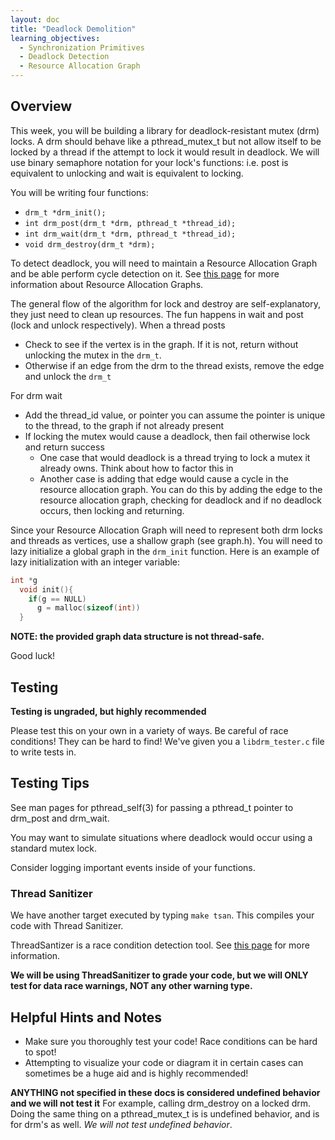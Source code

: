 ```yaml
---
layout: doc
title: "Deadlock Demolition"
learning_objectives:
  - Synchronization Primitives
  - Deadlock Detection 
  - Resource Allocation Graph
---
```


## Overview

This week, you will be building a library for deadlock-resistant mutex (drm) locks. A drm should behave like a pthread_mutex_t but not allow itself to be locked by a thread if the attempt to lock it would result in deadlock. We will use binary semaphore notation for your lock's functions: i.e. post is equivalent to unlocking and wait is equivalent to locking.

You will be writing four functions:

* `drm_t *drm_init();`
* `int drm_post(drm_t *drm, pthread_t *thread_id);`
* `int drm_wait(drm_t *drm, pthread_t *thread_id);`
* `void drm_destroy(drm_t *drm);`

To detect deadlock, you will need to maintain a Resource Allocation Graph and be able perform cycle detection on it. See [this page](http://cs241.cs.illinois.edu/coursebook/Deadlock#resource-allocation-graphs) for more information about Resource Allocation Graphs.

The general flow of the algorithm for lock and destroy are self-explanatory, they just need to clean up resources. The fun happens in wait and post (lock and unlock respectively). When a thread posts

* Check to see if the vertex is in the graph. If it is not, return without unlocking the mutex in the `drm_t`.
* Otherwise if an edge from the drm to the thread exists, remove the edge and unlock the `drm_t`

For drm wait

* Add the thread_id value, or pointer you can assume the pointer is unique to the thread, to the graph if not already present
* If locking the mutex would cause a deadlock, then fail otherwise lock and return success
    * One case that would deadlock is a thread trying to lock a mutex it already owns. Think about how to factor this in
    * Another case is adding that edge would cause a cycle in the resource allocation graph. You can do this by adding the edge to the resource allocation graph, checking for deadlock and if no deadlock occurs, then locking and returning.

Since your Resource Allocation Graph will need to represent both drm locks and threads as vertices, use a shallow graph (see graph.h). You will need to lazy initialize a global graph in the `drm_init` function.
Here is an example of lazy initialization with an integer variable:

```c
int *g
  void init(){
    if(g == NULL)
      g = malloc(sizeof(int))
  }
```

**NOTE: the provided graph data structure is not thread-safe.**

Good luck!


## Testing

**Testing is ungraded, but highly recommended**

Please test this on your own in a variety of ways. Be careful of race conditions! They can be hard to find!  We've given you a `libdrm_tester.c` file to write tests in.

## Testing Tips

See man pages for pthread_self(3) for passing a pthread_t pointer to drm_post and drm_wait. 

You may want to simulate situations where deadlock would occur using a standard mutex lock. 

Consider logging important events inside of your functions.

### Thread Sanitizer

We have another target executed by typing `make tsan`. This compiles your code with Thread Sanitizer.

ThreadSantizer is a race condition detection tool. See [this page](http://cs241.cs.illinois.edu/coursebook/Background#tsan) for more information.

**We will be using ThreadSanitizer to grade your code, but we will ONLY test for data race warnings, NOT any other warning type.**


## Helpful Hints and Notes

*   Make sure you thoroughly test your code! Race conditions can be hard to spot!
*   Attempting to visualize your code or diagram it in certain cases can sometimes be a huge aid and is highly recommended!

**ANYTHING not specified in these docs is considered undefined behavior and we will not test it**
For example, calling drm_destroy on a locked drm. Doing the same thing on a pthread_mutex_t is is undefined behavior, and is for drm's as well. _We will not test undefined behavior_.
